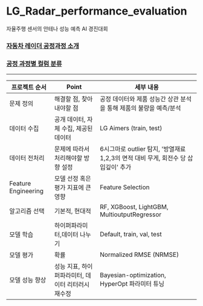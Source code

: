 # LG_Radar_performance_evaluation
자율주행 센서의 안테나 성능 예측 AI 경진대회

### [자동차 레이더 공정과정 소개](https://github.com/Reve-de-l-annee/LG_Radar_performance_evaluation/blob/517f956acd5cbd02eb4414af7377831460065111/description/Manufacturing%20process.md)

### [공정 과정별 컬럼 분류](https://github.com/Reve-de-l-annee/LG_Radar_performance_evaluation/blob/0d526ae33a2bf037b1e48425ce47118d44992734/description/Features.md)
---

| 프로젝트 순서 | Point | 세부 내용 |
| --- | --- | --- |
| 문제 정의 | 해결할 점, 찾아내야할 점 | 공정 데이터와 제품 성능간 상관 분석을 통해 제품의 불량을 예측/분석 |
| 데이터 수집 | 공개 데이터, 자체 수집, 제공된 데이터 | LG Aimers (train, test) |
| 데이터 전처리 | 문제에 따라서 처리해야할 방향 설정 | 6시그마로 outlier 탐지, '방열재료 1,2,3의 면적 대비 무게, 회전수 당 삽입깊이' 추가 |
| Feature Engineering | 모델 선정 혹은 평가 지표에 큰 영향 | Feature Selection |
| 알고리즘 선택 | 기본적, 현대적 | RF, XGBoost, LightGBM, MultioutputRegressor |
| 모델 학습 | 하이퍼파라미터,데이터 나누기 | Default, train, val, test |
| 모델 평가 | 확률 | Normalized RMSE (NRMSE) |
| 모델 성능 향상 | 성능 지표, 하이퍼파라미터, 데이터 리터러시 재수정 | Bayesian-optimization, HyperOpt 파라미터 튜닝|
